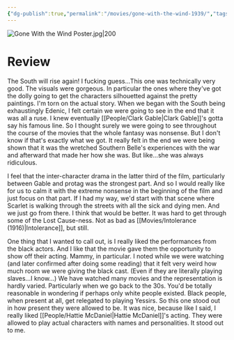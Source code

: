 ```yaml
---
{"dg-publish":true,"permalink":"/movies/gone-with-the-wind-1939/","tags":["movies"],"created":"2024-06-18","updated":"2024-12-23"}
---
```



![Gone With the Wind Poster.jpg|200](/img/user/Attachments/Gone%20With%20the%20Wind%20Poster.jpg)

# Review

The South will rise again! I fucking guess...This one was technically very good. The visuals were gorgeous. In particular the ones where they've got the dolly going to get the characters silhouetted against the pretty paintings. I'm torn on the actual story. When we began with the South being exhaustingly Edenic, I felt certain we were going to see in the end that it was all a ruse. I knew eventually [[People/Clark Gable\|Clark Gable]]'s gotta say his famous line. So I thought surely we were going to see throughout the course of the movies that the whole fantasy was nonsense. But I don't know if that's exactly what we got. It really felt in the end we were being shown that it was the wretched Southern Belle's experiences with the war and afterward that made her how she was. But like...she was always ridiculous.

I feel that the inter-character drama in the latter third of the film, particularly between Gable and protag was the strongest part. And so I would really like for us to calm it with the extreme nonsense in the beginning of the film and just focus on that part. If I had my way, we'd start with that scene where Scarlet is walking through the streets with all the sick and dying men. And we just go from there. I think that would be better. It was hard to get through some of the Lost Cause-ness. Not as bad as [[Movies/Intolerance (1916)\|Intolerance]], but still.

One thing that I wanted to call out, is I really liked the performances from the black actors. And I like that the movie gave them the opportunity to show off their acting. Mammy, in particular. I noted while we were watching (and later confirmed after doing some reading) that it felt very weird how much room we were giving the black cast. (Even if they are literally playing slaves...I know...) We have watched many movies and the representation is hardly varied. Particularly when we go back to the 30s. You'd be totally reasonable in wondering if perhaps only white people existed. Black people, when present at all, get relegated to playing Yessirs. So this one stood out in how present they were allowed to be. It was nice, because like I said, I really liked [[People/Hattie McDaniel\|Hattie McDaniel]]'s acting. They were allowed to play actual characters with names and personalities. It stood out to me.
